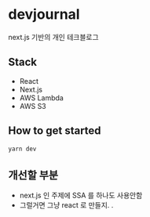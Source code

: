 # devjournal

next.js 기반의 개인 테크블로그

## Stack
* React
* Next.js
* AWS Lambda
* AWS S3

## How to get started
~~~~bash
yarn dev
~~~~

## 개선할 부분
* next.js 인 주제에 SSA 를 하나도 사용안함
* 그럴거면 그냥  react 로 만들지. . 

